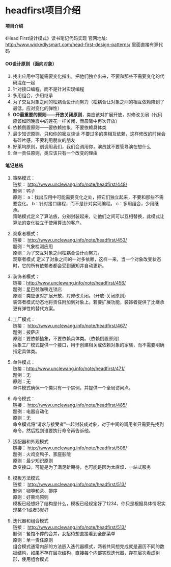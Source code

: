 # headfirst项目介绍

#### 项目介绍
《Head First设计模式》读书笔记代码实现
官网地址: http://www.wickedlysmart.com/head-first-design-patterns/ 里面直接有源代码

#### OO设计原则（面向对象）
1. 找出应用中可能需要变化指出，把他们独立出来，不要和那些不需要变化的代码混在一起
2. 针对接口编程，而不是针对实现编程
3. 多用组合，少用继承
4. 为了交互对象之间的松耦合设计而努力（松耦合让对象之间的相互依赖降到了最低，应对变化的弹性）
5. **OO最重要的原则——开放关闭原则**，类应该对扩展开放，对修改关闭（代码应该如同晚霞中的莲花一样关闭，而晨曦中再次开放）
6. 依赖倒置原则——要依赖抽象，不要依赖具体类
7. 最少知识原则，只和你的密友谈话 不要过多的类相互依赖，这样修改的时候会有碎片感，不要利用朋友的朋友
8. 好莱坞原则，别调用我们，我们会调用你，演员就不要管导演在想什么
9. 单一责任原则，类应该只有一个改变的理由

#### 笔记总结

1. 策略模式：\
链接： http://www.unclewang.info/note/headfirst/448/ \
题例：鸭子 \
原则：
a：找出应用中可能需要变化之处，把它们独立起来，不要和那些不需要变化。
b：针对接口编程，而不是针对实现编程。
c：多用组合，少用继承。\
策略模式定义了算法族，分别封装起来，让他们之间可以互相替换，此模式让算法的变化独立于使用算法的客户。

2. 观察者模式：\
链接： http://www.unclewang.info/note/headfirst/453/ \
题例：气象检测应用\
原则：为了交互对象之间松耦合设计而努力。\
观察者模式 定义了对象之间的一对多依赖，这样一来，当一个对象改变状态时，它的所有依赖者都会受到通知并自动更新。

3. 装饰者模式：\
链接：http://www.unclewang.info/note/headfirst/456/ \
题例：星巴兹咖啡连锁店\
原则：类应该对扩展开放，对修改关闭。（开放-关闭原则）\
装饰者模式动态地将责任附加到对象上。若要扩展功能，装饰者提供了比继承更有弹性的替代方案。

4. 工厂模式：\
链接： http://www.unclewang.info/note/headfirst/467/ \
题例：披萨店\
原则：要依赖抽象，不要依赖具体类。（依赖倒置原则）\
抽象工厂模式提供一个接口，用于创建相关或依赖对象的家族，而不需要明确指定具体类。

5. 单件模式：\
链接：http://www.unclewang.info/note/headfirst/471/ \
题例：无\
原则：无\
单件模式确保一个类只有一个实例，并提供一个全局访问点。

6. 命令模式：\
链接： http://www.unclewang.info/note/headfirst/485/ \
题例：电器自动化\
原则：无\
命令模式将“请求与接受者”一起封装成对象，对于中间的调用者只需要先找到命令，然后找到谁要执行命令再告诉他。

7. 适配器和外观模式 \
链接： http://www.unclewang.info/note/headfirst/508/ \
题例：火鸡变鸭子、家庭影院 \
原则：最少知识原则 \
改变接口，可能是为了满足新期待，也可能是因为太麻烦，一站式服务

8. 模板方法模式 \
链接： http://www.unclewang.info/note/headfirst/513/ \
题例：咖啡和茶、排序 \
原则：好莱坞原则 \
模板已经想好了结构是什么，模板已经规定好了1234，你只是根据具体情况实现某个1或者3就好

9. 迭代器和组合模式 \
链接： http://www.unclewang.info/note/headfirst/513/ \
题例：餐馆不停的合并，女招待想直接看到全部菜单 \
原则：单一责任原则 \
组合模式通常内部的方法嵌入迭代器模式，两者共同想完成就是遍历不同的数据结构，如果不存在层次结构，直接每个内部实现迭代器，存在层次看成树形，使用组合模式
